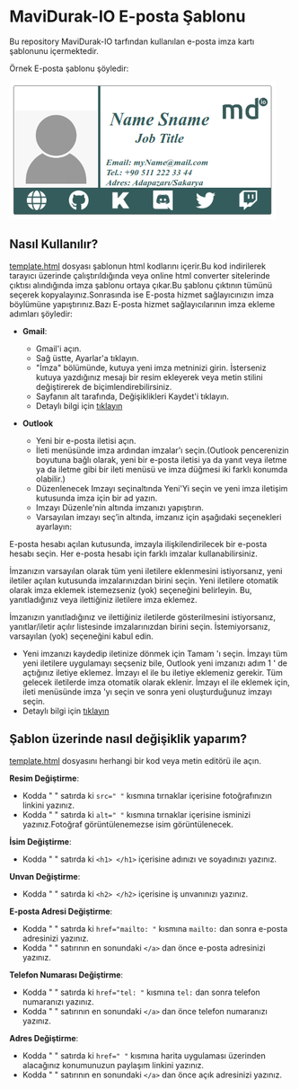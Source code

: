 # MaviDurak-IO E-posta Şablonu
Bu repository MaviDurak-IO tarfından kullanılan e-posta imza kartı şablonunu içermektedir.

Örnek E-posta şablonu şöyledir:

![example.png](example.png)

## Nasıl Kullanılır?

[template.html](template.html) dosyası şablonun html kodlarını içerir.Bu kod indirilerek tarayıcı üzerinde çalıştırıldığında veya online html converter sitelerinde çıktısı alındığında imza şablonu ortaya çıkar.Bu şablonu çıktının tümünü seçerek kopyalayınız.Sonrasında ise E-posta hizmet sağlayıcınızın imza böylümüne yapıştırınız.Bazı E-posta hizmet sağlayıcılarının imza ekleme adımları şöyledir:

+ **Gmail**:
  + Gmail'i açın.
  + Sağ üstte, Ayarlar'a tıklayın.
  + "İmza" bölümünde, kutuya yeni imza metninizi girin. İsterseniz kutuya yazdığınız mesajı bir resim ekleyerek veya metin stilini değiştirerek de biçimlendirebilirsiniz.
  + Sayfanın alt tarafında, Değişiklikleri Kaydet'i tıklayın.
  + Detaylı bilgi için [tıklayın](https://support.google.com/mail/answer/8395?co=GENIE.Platform%3DDesktop&hl=tr)

+ **Outlook**
  + Yeni bir e-posta iletisi açın.
  + İleti menüsünde imza ardından imzalar'ı seçin.(Outlook pencerenizin boyutuna bağlı olarak, yeni bir e-posta iletisi ya da yanıt veya iletme ya da iletme gibi bir ileti menüsü ve imza düğmesi iki farklı konumda olabilir.)
  + Düzenlenecek Imzayı seçinaltında Yeni'Yi seçin ve yeni imza iletişim kutusunda imza için bir ad yazın.
  + Imzayı Düzenle'nin altında imzanızı yapıştırın.
  + Varsayılan imzayı seç’in altında, imzanız için aşağıdaki seçenekleri ayarlayın:

E-posta hesabı açılan kutusunda, imzayla ilişkilendirilecek bir e-posta hesabı seçin. Her e-posta hesabı için farklı imzalar kullanabilirsiniz.

İmzanızın varsayılan olarak tüm yeni iletilere eklenmesini istiyorsanız, yeni iletiler açılan kutusunda imzalarınızdan birini seçin. Yeni iletilere otomatik olarak imza eklemek istemezseniz (yok) seçeneğini belirleyin. Bu, yanıtladığınız veya ilettiğiniz iletilere imza eklemez.

İmzanızın yanıtladığınız ve ilettiğiniz iletilerde gösterilmesini istiyorsanız, yanıtlar/iletir açılır listesinde imzalarınızdan birini seçin. İstemiyorsanız, varsayılan (yok) seçeneğini kabul edin.
 + Yeni imzanızı kaydedip iletinize dönmek için Tamam 'ı seçin. İmzayı tüm yeni iletilere uygulamayı seçseniz bile, Outlook yeni imzanızı adım 1 ' de açtığınız iletiye eklemez. İmzayı el ile bu iletiye eklemeniz gerekir. Tüm gelecek iletilerde imza otomatik olarak eklenir. İmzayı el ile eklemek için, ileti menüsünde imza 'yı seçin ve sonra yeni oluşturduğunuz imzayı seçin.
+ Detaylı bilgi için [tıklayın](https://support.microsoft.com/tr-tr/office/%C4%B0letilere-imza-olu%C5%9Fturma-ve-ekleme-8ee5d4f4-68fd-464a-a1c1-0e1c80bb27f2)

## Şablon üzerinde nasıl değişiklik yaparım?
[template.html](template.html) dosyasını herhangi bir kod veya metin editörü ile açın.

**Resim Değiştirme**:
 - Kodda " <!-- Image, chance to src and alt--> " satırda ki `src=" "` kısmına tırnaklar içerisine fotoğrafınızın linkini yazınız.
 - Kodda " <!-- Image, chance to src and alt--> " satırda ki `alt=" "` kısmına tırnaklar içerisine isminizi yazınız.Fotoğraf görüntülenemezse isim görüntülenecek.

**İsim Değiştirme**:
 - Kodda " <!-- Full name --> " satırda ki `<h1> </h1>` içerisine adınızı ve soyadınızı yazınız.

**Unvan Değiştirme**:
 - Kodda " <!-- Job title --> " satırda ki `<h2> </h2>` içerisine iş unvanınızı yazınız.

**E-posta Adresi Değiştirme**:
 - Kodda " <!-- Mail adress, change to href and Email:--> " satırda ki `href="mailto: "` kısmına `mailto:` dan sonra e-posta adresinizi  yazınız.
 - Kodda " <!-- Mail adress, chance to src and Email:--> " satırının en sonundaki `</a>` dan önce e-posta adresinizi yazınız.

**Telefon Numarası Değiştirme**:
 - Kodda " <!-- Phone number, change to href and Tel:--> " satırda ki `href="tel: "` kısmına `tel:` dan sonra telefon numaranızı  yazınız.
 - Kodda " <!-- Phone number, chance to src and Tel:--> " satırının en sonundaki `</a>` dan önce telefon numaranızı yazınız.

**Adres Değiştirme**:
 - Kodda " <!-- Adress, change to href and Adres:--> " satırda ki `href=" "` kısmına harita uygulaması üzerinden alacağınız konumunuzun paylaşım linkini yazınız.
 - Kodda " <!-- Adress, chance to src and Adress:--> " satırının en sonundaki `</a>` dan önce açık adresinizi yazınız.
